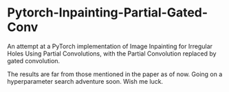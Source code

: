 # Pytorch-Inpainting-Partial-Gated-Conv
An attempt at a PyTorch implementation of Image Inpainting for Irregular Holes Using Partial Convolutions, with the Partial Convolution replaced by gated convolution.

The results are far from those mentioned in the paper as of now. Going on a hyperparameter search adventure soon. Wish me luck.


